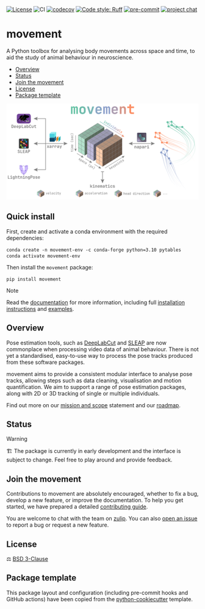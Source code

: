 [![License](https://img.shields.io/badge/License-BSD_3--Clause-orange.svg)](https://opensource.org/licenses/BSD-3-Clause)
![CI](https://img.shields.io/github/actions/workflow/status/neuroinformatics-unit/movement/test_and_deploy.yml?label=CI)
[![codecov](https://codecov.io/gh/neuroinformatics-unit/movement/branch/main/graph/badge.svg?token=P8CCH3TI8K)](https://codecov.io/gh/neuroinformatics-unit/movement)
[![Code style: Ruff](https://img.shields.io/endpoint?url=https://raw.githubusercontent.com/astral-sh/ruff/main/assets/badge/format.json)](https://github.com/astral-sh/ruff)
[![pre-commit](https://img.shields.io/badge/pre--commit-enabled-brightgreen?logo=pre-commit&logoColor=white)](https://github.com/pre-commit/pre-commit)
[![project chat](https://img.shields.io/badge/zulip-join_chat-brightgreen.svg)](https://neuroinformatics.zulipchat.com/#narrow/stream/406001-Movement/topic/Welcome!)

# movement

A Python toolbox for analysing body movements across space and time, to aid the study of animal behaviour in neuroscience.

- [Overview](#overview)
- [Status](#status)
- [Join the movement](#join-the-movement)
- [License](#license)
- [Package template](#package-template)

![](docs/source/_static/movement_overview.png)

## Quick install

First, create and activate a conda environment with the required dependencies:
```
conda create -n movement-env -c conda-forge python=3.10 pytables
conda activate movement-env
```

Then install the `movement` package:
```
pip install movement
```

> [!Note]
> Read the [documentation](https://movement.neuroinformatics.dev) for more information, including full [installation instructions](https://movement.neuroinformatics.dev/getting_started/installation.html) and [examples](https://movement.neuroinformatics.dev/examples/index.html).

## Overview

Pose estimation tools, such as [DeepLabCut](https://www.mackenziemathislab.org/deeplabcut) and [SLEAP](https://sleap.ai/) are now commonplace when processing video data of animal behaviour. There is not yet a standardised, easy-to-use way to process the pose tracks produced from these software packages.

movement aims to provide a consistent modular interface to analyse pose tracks, allowing steps such as data cleaning, visualisation and motion quantification.
We aim to support a range of pose estimation packages, along with 2D or 3D tracking of single or multiple individuals.

Find out more on our [mission and scope](https://movement.neuroinformatics.dev/community/mission-scope.html) statement and our [roadmap](https://movement.neuroinformatics.dev/community/roadmap.html).

## Status
> [!Warning]
> 🏗️ The package is currently in early development and the interface is subject to change. Feel free to play around and provide feedback.

## Join the movement

Contributions to movement are absolutely encouraged, whether to fix a bug, develop a new feature, or improve the documentation.
To help you get started, we have prepared a detailed [contributing guide](https://movement.neuroinformatics.dev/community/contributing.html).

You are welcome to chat with the team on [zulip](https://neuroinformatics.zulipchat.com/#narrow/stream/406001-Movement). You can also [open an issue](https://github.com/neuroinformatics-unit/movement/issues) to report a bug or request a new feature.

## License
⚖️ [BSD 3-Clause](./LICENSE)

## Package template
This package layout and configuration (including pre-commit hooks and GitHub actions) have been copied from the [python-cookiecutter](https://github.com/neuroinformatics-unit/python-cookiecutter) template.
